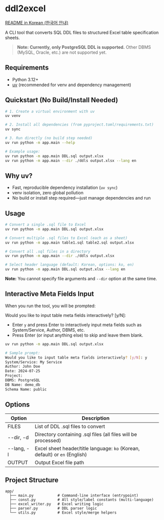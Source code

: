 # ddl2excel

[README in Korean (한국어 안내)](./README.ko.md)

A CLI tool that converts SQL DDL files to structured Excel table specification sheets.

> **Note:**
> **Currently, only PostgreSQL DDL is supported.**
> Other DBMS (MySQL, Oracle, etc.) are not supported yet.

## Requirements

- Python 3.12+
- [uv](https://github.com/astral-sh/uv) (recommended for venv and dependency management)

## Quickstart (No Build/Install Needed)

```bash
# 1. Create a virtual environment with uv
uv venv

# 2. Install all dependencies (from pyproject.toml/requirements.txt)
uv sync

# 3. Run directly (no build step needed)
uv run python -m app.main --help

# Example usage:
uv run python -m app.main DDL.sql output.xlsx
uv run python -m app.main --dir ./ddls output.xlsx --lang en
````

## Why uv?

* Fast, reproducible dependency installation (`uv sync`)
* venv isolation, zero global pollution
* No build or install step required—just manage dependencies and run

## Usage

```bash
# Convert a single .sql file to Excel
uv run python -m app.main DDL.sql output.xlsx

# Convert multiple .sql files to Excel (each as a sheet)
uv run python -m app.main table1.sql table2.sql output.xlsx

# Convert all .sql files in a directory
uv run python -m app.main --dir ./ddls output.xlsx

# Select header language (default: Korean, options: ko, en)
uv run python -m app.main DDL.sql output.xlsx --lang en
```

**Note:**
You cannot specify file arguments and `--dir` option at the same time.

## Interactive Meta Fields Input

When you run the tool, you will be prompted:

Would you like to input table meta fields interactively? [y/N]:
- Enter `y` and press Enter to interactively input meta fields such as System/Service, Author, DBMS, etc.
- Press Enter (or input anything else) to skip and leave them blank.

```bash
uv run python -m app.main DDL.sql output.xlsx

# Sample prompt:
Would you like to input table meta fields interactively? [y/N]: y
System/Service: My Service
Author: John Doe
Date: 2024-07-25
Project:
DBMS: PostgreSQL
DB Name: demo_db
Schema Name: public
```

## Options

| Option     | Description                                                                 |
| ---------- | --------------------------------------------------------------------------- |
| FILES      | List of DDL .sql files to convert                                           |
| --dir, -d  | Directory containing .sql files (all files will be processed)               |
| --lang, -l | Excel sheet header/title language: `ko` (Korean, default) or `en` (English) |
| OUTPUT     | Output Excel file path                                                      |

## Project Structure

```
app/
  ├── main.py           # Command-line interface (entrypoint)
  ├── const.py          # All style/label constants (multi-language)
  ├── excel_writer.py   # Excel writing logic
  ├── parser.py         # DDL parser logic
  └── utils.py          # Excel style/merge helpers
```
